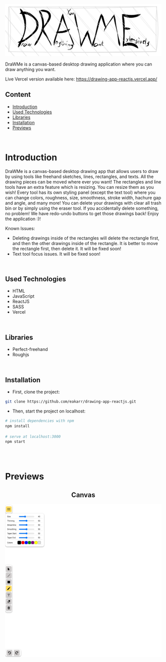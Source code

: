 <p align="center">
<img src="./src/assets/DraWMe.png" alt="DraWMe" width="800"/>
</p>

DraWMe is a canvas-based desktop drawing application where you can draw anything you want.

Live Vercel version available here: https://drawing-app-reactjs.vercel.app/

## Content

- [Introduction](#introduction)
- [Used Technologies](#used-technologies)
- [Libraries](#libraries)
- [Installation](#installation)
- [Previews](#previews)

<br>

# Introduction

DraWMe is a canvas-based desktop drawing app that allows users to draw by using tools like freehand sketches, lines, rectangles, and texts. All the drawing pieces can be moved where ever you want! The rectangles and line tools have an extra feature which is resizing. You can resize them as you wish! Every tool has its own styling panel (except the text tool) where you can change colors, roughness, size, smoothness, stroke width, hachure gap and angle, and many more! You can delete your drawings with clear all trash bin or by simply using the eraser tool. If you accidentally delete something, no problem! We have redo-undo buttons to get those drawings back! Enjoy the application :)!

Known Issues: 
- Deleting drawings inside of the rectangles will delete the rectangle first, and then the other drawings inside of the rectangle. It is better to move the rectangle first, then delete it. It will be fixed soon!
- Text tool focus issues. It will be fixed soon!

<br>

## Used Technologies

- HTML
- JavaScript
- ReactJS
- SASS
- Vercel

<br>

## Libraries

- Perfect-freehand
- Roughjs

<br>

## Installation

- First, clone the project:

```sh
git clone https://github.com/eakarr/drawing-app-reactjs.git
```

- Then, start the project on localhost:

```bash
# install dependencies with npm
npm install

# serve at localhost:3000
npm start
```

<br>
<br>

# Previews

<center>

## Canvas

<p align="center">
<img src="./src/assets/canvas-preview.png" alt="canvas" width="800"/>
</p>

</center>

<br>
<br>

